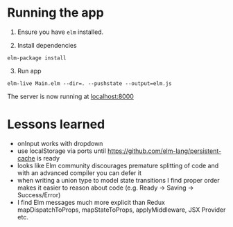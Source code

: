 # Running the app

1. Ensure you have `elm` installed.

2. Install dependencies

````
elm-package install
````

3. Run app

````
elm-live Main.elm --dir=. --pushstate --output=elm.js
````

The server is now running at [localhost:8000](localhost:8000)

# Lessons learned
- onInput works with dropdown
- use localStorage via ports until https://github.com/elm-lang/persistent-cache is ready
- looks like Elm community discourages premature splitting of code and with an advanced compiler you can defer it
- when writing a union type to model state transitions I find proper order makes it easier to reason about code (e.g. Ready -> Saving -> Success/Error)
- I find Elm messages much more explicit than Redux mapDispatchToProps, mapStateToProps, applyMiddleware, JSX Provider etc.

